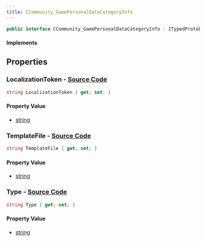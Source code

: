 ```yaml
---
title: CCommunity_GamePersonalDataCategoryInfo
---
```


```csharp
public interface CCommunity_GamePersonalDataCategoryInfo : ITypedProtobuf<CCommunity_GamePersonalDataCategoryInfo>, INativeHandle
```

#### Implements

## Properties

### **LocalizationToken** - [Source Code](https://github.com/swiftly-solution/swiftlys2/blob/main/managed/src/SwiftlyS2.Generated/Protobufs/Interfaces/CCommunity_GamePersonalDataCategoryInfo.cs#L16)

```csharp
string LocalizationToken { get; set; }
```

#### Property Value

- [string](https://learn.microsoft.com/dotnet/api/system.string)

### **TemplateFile** - [Source Code](https://github.com/swiftly-solution/swiftlys2/blob/main/managed/src/SwiftlyS2.Generated/Protobufs/Interfaces/CCommunity_GamePersonalDataCategoryInfo.cs#L19)

```csharp
string TemplateFile { get; set; }
```

#### Property Value

- [string](https://learn.microsoft.com/dotnet/api/system.string)

### **Type** - [Source Code](https://github.com/swiftly-solution/swiftlys2/blob/main/managed/src/SwiftlyS2.Generated/Protobufs/Interfaces/CCommunity_GamePersonalDataCategoryInfo.cs#L13)

```csharp
string Type { get; set; }
```

#### Property Value

- [string](https://learn.microsoft.com/dotnet/api/system.string)

